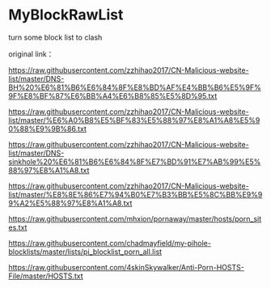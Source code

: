 # MyBlockRawList
turn some block list to clash

original link：

https://raw.githubusercontent.com/zzhihao2017/CN-Malicious-website-list/master/DNS-BH%20%E6%81%B6%E6%84%8F%E8%BD%AF%E4%BB%B6%E5%9F%9F%E8%BF%87%E6%BB%A4%E6%B8%85%E5%8D%95.txt

https://raw.githubusercontent.com/zzhihao2017/CN-Malicious-website-list/master/%E6%A0%B8%E5%BF%83%E5%88%97%E8%A1%A8%E5%90%88%E9%9B%86.txt

https://raw.githubusercontent.com/zzhihao2017/CN-Malicious-website-list/master/DNS-sinkhole%20%E6%81%B6%E6%84%8F%E7%BD%91%E7%AB%99%E5%88%97%E8%A1%A8.txt

https://raw.githubusercontent.com/zzhihao2017/CN-Malicious-website-list/master/%E8%8E%86%E7%94%B0%E7%B3%BB%E5%8C%BB%E9%99%A2%E5%88%97%E8%A1%A8.txt

https://raw.githubusercontent.com/mhxion/pornaway/master/hosts/porn_sites.txt

https://raw.githubusercontent.com/chadmayfield/my-pihole-blocklists/master/lists/pi_blocklist_porn_all.list

https://raw.githubusercontent.com/4skinSkywalker/Anti-Porn-HOSTS-File/master/HOSTS.txt

